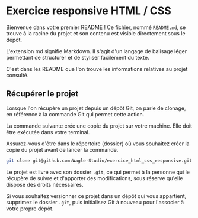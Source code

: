 # Exercice responsive HTML / CSS

Bienvenue dans votre premier README ! Ce fichier, nommé `README.md`, se trouve à la racine du projet et son contenu est visible directement sous le dépôt.

L'extension md signifie Markdown. Il s'agit d'un langage de balisage léger permettant de structurer et de styliser facilement du texte.

C'est dans les README que l'on trouve les informations relatives au projet consulté.

## Récupérer le projet

Lorsque l'on récupère un projet depuis un dépôt Git, on parle de clonage, en référence à la commande Git qui permet cette action.

La commande suivante crée une copie du projet sur votre machine. Elle doit être exécutée dans votre terminal.

Assurez-vous d'être dans le répertoire (dossier) où vous souhaitez créer la copie du projet avant de lancer la commande.

```bash
git clone git@github.com:Wagle-Studio/exercice_html_css_responsive.git
```

Le projet est livré avec son dossier `.git`, ce qui permet à la personne qui le récupère de suivre et d'apporter des modifications, sous réserve qu'elle dispose des droits nécessaires.

Si vous souhaitez versionner ce projet dans un dépôt qui vous appartient, supprimez le dossier `.git`, puis initialisez Git à nouveau pour l'associer à votre propre dépôt.